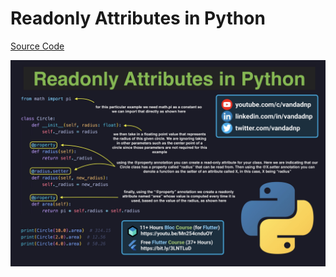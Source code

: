 # Readonly Attributes in Python

[Source Code](../source/readonly-attributes-in-python.py)

![](../images/readonly-attributes-in-python.jpg)

